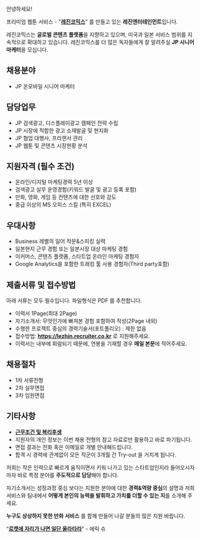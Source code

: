 ﻿안녕하세요!

프리미엄 웹툰 서비스 - "**[레진코믹스](http://www.lezhin.com)**" 를 만들고 있는 **레진엔터테인먼트**입니다.

레진코믹스는 **글로벌 콘텐츠 플랫폼**을 지향하고 있으며, 미국과 일본 서비스 범위를 지속적으로 확대하고 있습니다. 
레진코믹스를 더 많은 독자들에게 잘 알려주실 **JP 시니어 마케터**을 모십니다.
 

## 채용분야 

- JP 온모바일 시니어 마케터


## 담당업무

- JP 검색광고, 디스플레이광고 캠페인 전략 수립
- JP 시장에 적합한 광고 소재발굴 및 현지화
- JP 협업 대행사, 프리랜서 관리
- JP 웹툰 및 콘텐츠 시장현황 분석


## 지원자격 (필수 조건)

- 온라인/디지털 마케팅경력 5년 이상
- 검색광고 실무 운영경험(키워드 발굴 및 광고 등록 포함)
- 만화, 영화, 게임 등 컨텐츠에 대한 선호와 감도
- 중급 이상의 MS 오피스 스킬 (특히 EXCEL)


## 우대사항

- Business 레벨의 일어 작문&스피킹 실력
- 일본현지 근무 경험 또는 일본시장 대상 마케팅 경험
- 이커머스, 콘텐츠 플랫폼, 스타트업 온라인 마케팅 경험자
- Google Analytics을 포함한 트래킹 툴 사용 경험자(Third party포함)


## 제출서류 및 접수방법

아래 서류는 모두 필수입니다. 파일형식은 PDF 를 추천합니다.

- 이력서 1Page(최대 2Page)
- 자기소개서: 무엇인가에 빠져본 경험 포함하여 작성(2Page 내외)
- 수행한 프로젝트 중심의 경력기술서(포트폴리오) : 제한 없음
- 접수방법: **https://lezhin.recruiter.co.kr** 로 지원해주세요.
- 이력서는 내부에 회람되기 때문에, 연봉을 기재할 경우 **메일 본문**에 적어주세요.


## 채용절차 

- 1차 서류전형
- 2차 실무면접 
- 3차 임원면접 


## 기타사항 
- [**근무조건 및 복리후생**](https://github.com/lezhin/apply/blob/master/README.md)
- 지원자의 개인 정보는 이번 채용 전형의 참고 자료로만 활용하고 바로 파기됩니다.
- 면접 결과는 전화 혹은 이메일로 개별 안내해드립니다.
- 합격 시 경력에 관계없이 모든 직군이 3개월 간 Try-out 을 거치게 됩니다. 


저희는 작은 인력으로 빠르게 움직이면서 키워 나가고 있는 스타트업인지라 들어오시자마자 바로 특정 분야를 **주도적으로 담당**해야 합니다. 

자기소개서는 성장과정 중심 보다는 지원한 분야에 대한 **경력&역량 중심**의 설명과 저희 서비스와 팀내에서 **어떻게 본인의 능력을 발휘하고 가치를 더할 수 있는 지**를 소개해 주세요.

**누구도 상상하지 못한 만화 서비스** 를 함께 만들어 나갈 분들의 많은 지원 바랍니다.


“[**로켓에 자리가 나면 일단 올라타라**](http://estima.wordpress.com/2012/05/28/sheryl/)" - 에릭 슈